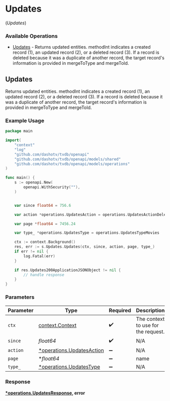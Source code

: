 # Updates
(*Updates*)

### Available Operations

* [Updates](#updates) - Returns updated entities.  methodInt indicates a created record (1), an updated record (2), or a deleted record (3).  If a record is deleted because it was a duplicate of another record, the target record's information is provided in mergeToType and mergeToId.

## Updates

Returns updated entities.  methodInt indicates a created record (1), an updated record (2), or a deleted record (3).  If a record is deleted because it was a duplicate of another record, the target record's information is provided in mergeToType and mergeToId.

### Example Usage

```go
package main

import(
	"context"
	"log"
	"github.com/dashotv/tvdb/openapi"
	"github.com/dashotv/tvdb/openapi/models/shared"
	"github.com/dashotv/tvdb/openapi/models/operations"
)

func main() {
    s := openapi.New(
        openapi.WithSecurity(""),
    )


    var since float64 = 756.6

    var action *operations.UpdatesAction = operations.UpdatesActionDelete

    var page *float64 = 7456.24

    var type_ *operations.UpdatesType = operations.UpdatesTypeMovies

    ctx := context.Background()
    res, err := s.Updates.Updates(ctx, since, action, page, type_)
    if err != nil {
        log.Fatal(err)
    }

    if res.Updates200ApplicationJSONObject != nil {
        // handle response
    }
}
```

### Parameters

| Parameter                                                             | Type                                                                  | Required                                                              | Description                                                           | Example                                                               |
| --------------------------------------------------------------------- | --------------------------------------------------------------------- | --------------------------------------------------------------------- | --------------------------------------------------------------------- | --------------------------------------------------------------------- |
| `ctx`                                                                 | [context.Context](https://pkg.go.dev/context#Context)                 | :heavy_check_mark:                                                    | The context to use for the request.                                   |                                                                       |
| `since`                                                               | *float64*                                                             | :heavy_check_mark:                                                    | N/A                                                                   |                                                                       |
| `action`                                                              | [*operations.UpdatesAction](../../models/operations/updatesaction.md) | :heavy_minus_sign:                                                    | N/A                                                                   | movies                                                                |
| `page`                                                                | **float64*                                                            | :heavy_minus_sign:                                                    | name                                                                  |                                                                       |
| `type_`                                                               | [*operations.UpdatesType](../../models/operations/updatestype.md)     | :heavy_minus_sign:                                                    | N/A                                                                   | movies                                                                |


### Response

**[*operations.UpdatesResponse](../../models/operations/updatesresponse.md), error**

